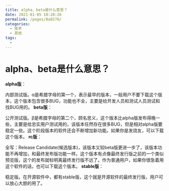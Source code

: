 ```yaml
---
title: alpha、beta是什么意思？
date: 2021-01-05 10:28:26
permalink: /pages/8a0276/
categories: 
  - 技术
  - 其他
tags: 
  - 
---
```

# alpha、beta是什么意思？

**alpha版**：

内部测试版。α是希腊字母的第一个，表示最早的版本，一般用户不要下载这个版本，这个版本包含很多BUG，功能也不全，主要是给开发人员和测试人员测试和找BUG用的。
**beta版**：

公开测试版。β是希腊字母的第二个，顾名思义，这个版本比alpha版发布得晚一些，主要是给忠实用户测试用的，该版本任然存在很多BUG，但是相对alpha版要稳定一些。这个阶段版本的软件还会不断增加新功能。如果你是发烧友，可以下载这个版本。
**rc版**：

全写：Release Candidate(候选版本)，该版本又较beta版更进一步了，该版本功能不再增加，和最终发布版功能一样。这个版本有点像最终发行版之前的一个类似预览版，这个的发布就标明离最终发行版不远了。作为普通用户，如果你很急着用这个软件的话，也可以下载这个版本。
**stable版**：

稳定版。在开源软件中，都有stable版，这个就是开源软件的最终发行版，用户可以放心大胆的用了。

